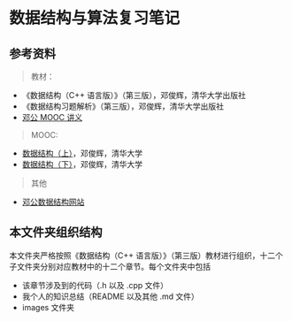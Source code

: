 数据结构与算法复习笔记
====================

## 参考资料

> 教材：

+ 《数据结构（C++ 语言版）》（第三版），邓俊辉，清华大学出版社
+ 《数据结构习题解析》（第三版），邓俊辉，清华大学出版社
+ [邓公 MOOC 讲义](https://cloud.tsinghua.edu.cn/d/832a6b169c5d453ba4e2/)

> MOOC: 

+ [数据结构（上）](https://next.xuetangx.com/course/THU08091000384/4231547?fromArray=search_result)，邓俊辉，清华大学
+ [数据结构（下）](https://next.xuetangx.com/course/THU08091002048/4233477?fromArray=search_result)，邓俊辉，清华大学

> 其他

+ [邓公数据结构网站](https://dsa.cs.tsinghua.edu.cn/~deng/ds/index.htm)

## 本文件夹组织结构

本文件夹严格按照《数据结构（C++ 语言版）》（第三版）教材进行组织，十二个子文件夹分别对应教材中的十二个章节。每个文件夹中包括

+ 该章节涉及到的代码（.h 以及 .cpp 文件）
+ 我个人的知识总结（README 以及其他 .md 文件）
+ images 文件夹
